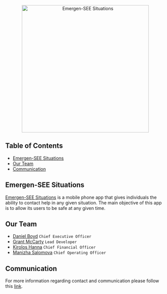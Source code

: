 <p align="center">
<img src="https://github.com/jdboyd196/Emergen-SEE-Situations/blob/master/EmergenSEE-Situations.png"
alt="Emergen-SEE Situations"
width="400"
/>
</p>

## Table of Contents
* [Emergen-SEE Situations](#emergen-see-situations)
* [Our Team](#our-team)
* [Communication](#communication)

## Emergen-SEE Situations
[Emergen-SEE Situations](https://github.com/Emergen-SEE) is a mobile phone app that gives individuals the ability to contact help in any given situation. The main objective of this app is to allow its users to be safe at any given time.

## Our Team
* [Daniel Boyd](https://github.com/jdboyd196) `Chief Executive Officer`
* [Grant McCarty](https://github.com/GrantMcCarty) `Lead Developer`
* [Kirolos Hanna](https://github.com/) `Chief Financial Officer`
* [Manizha Salomova](https://github.com/manizha83) `Chief Operating Officer`

## Communication
For more information regarding contact and communication please follow this [link](https://github.com/Emergen-SEE/Emergen-SEE-Situations/blob/master/communication.md).
